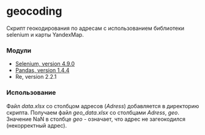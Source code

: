 # geocoding
Cкрипт геокодирования по адресам c использованием библиотеки selenium и карты YandexMap.

### Модули
- [Selenium, version 4.9.0](https://www.selenium.dev/)
- [Pandas, version 1.4.4](https://pandas.pydata.org/)
- Re, version 2.2.1

### Использование
Файл *data.xlsx* со столбцом адресов (_Adress_) добавляется в директорию скрипта.
Получаем файл *geo_data.xlsx* со столбцами _Adress_, _geo_.
Значение NaN в столбце _geo_ - означает, что адрес не загеокодился (некорректный адрес).





